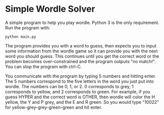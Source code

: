 # Simple Wordle Solver

A simple program to help you play wordle. Python 3 is the only requirement. Run the program with:

```
python main.py
```

The program provides you with a word to guess, then expects you to input some information from the wordle game so it can provide you with the next word you should guess. This continues until you get the correct word or the problem becomes over-constrained and the program outputs "no match!". You can stop the program with ctrl-C.

You communicate with the program by typing 5 numbers and hitting enter. The 5 numbers correspond to the five letters in the word you just put into wordle. The numbers can be 0, 1, or 2. 0 corresponds to grey, 1 corresponds to yellow, and 2 corresponds to green. For example, if you guess HYPER and the correct word is OTHER, then wordle will color the H yellow, the Y and P grey, and the E and R green. So you would type "10022" for yellow-grey-grey-green-green and hit enter.
